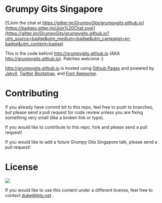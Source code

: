 # Grumpy Gits Singapore

[![Join the chat at https://gitter.im/GrumpyGits/grumpygits.github.io](https://badges.gitter.im/Join%20Chat.svg)](https://gitter.im/GrumpyGits/grumpygits.github.io?utm_source=badge&utm_medium=badge&utm_campaign=pr-badge&utm_content=badge)

This is the code behind http://grumpygits.github.io (AKA http://grumpygits.github.io). Patches welcome :)

http://grumpygits.github.io is hosted using [Github Pages][4] and powered by [Jekyll][1], [Twitter Bootstrap][2], and [Font Awesome][3].

# Contributing

If you already have commit bit to this repo, feel free to push to branches, but
please send a pull request for code review unless you are fixing something very
small (like a broken link or typo).

If you would like to contribute to this repo, fork and please send a pull request!

If you would like to add a future Grumpy Gits Singapore talk, please send a pull request!

# License

<a href="http://creativecommons.org/licenses/by-nc-sa/3.0/legalcode">
<img src="http://i.creativecommons.org/l/by-nc-sa/3.0/88x31.png">
</a>

If you would like to use this content under a different license, feel free to contact duke@leto.net .

[1]: http://jekyllrb.com
[2]: http://twitter.github.com/bootstrap/
[3]: http://fortawesome.github.com/Font-Awesome/
[4]: http://pages.github.com
